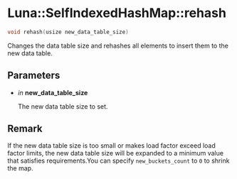 # Luna::SelfIndexedHashMap::rehash

```c++
void rehash(usize new_data_table_size)
```

Changes the data table size and rehashes all elements to insert them to the new data table. 



## Parameters
* *in* **new_data_table_size**

    The new data table size to set. 

## Remark
If the new data table size is too small or makes load factor exceed load factor limits, the new data table size will be expanded to a minimum value that satisfies requirements.You can specify `new_buckets_count` to `0` to shrink the map. 

